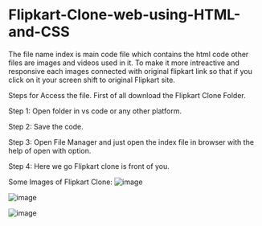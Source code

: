 # Flipkart-Clone-web-using-HTML-and-CSS

The file name index is main code file which contains the html code other files are images and videos used in it.
To make it more intreactive and responsive each images connected with original flipkart link so that if you click on it your screen shift to original Flipkart site.

Steps for Access the file. First of all download the Flipkart Clone Folder.

Step 1: Open folder in vs code or any other platform.

Step 2: Save the code.

Step 3: Open File Manager and just open the index file in browser with the help of open with option.

Step 4: Here we go Flipkart clone is front of you.

Some Images of Flipkart Clone:
![image](https://github.com/Raja9016/Flipkart-Clone-web-using-HTML-and-CSS/assets/121266785/d9888479-2981-4cec-8232-8bdad2182c6b)

![image](https://github.com/Raja9016/Flipkart-Clone-web-using-HTML-and-CSS/assets/121266785/0097c900-074d-458b-befe-1fb7c1b43309)

![image](https://github.com/Raja9016/Flipkart-Clone-web-using-HTML-and-CSS/assets/121266785/d0036e4b-3d3a-4545-aa4b-4e76367cf2f6)
